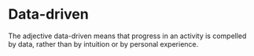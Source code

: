 # Data-driven
The adjective data-driven means that progress in an activity is compelled by data, rather than by intuition or by personal experience.
